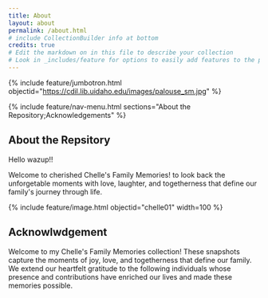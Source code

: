 ```yaml
---
title: About
layout: about
permalink: /about.html
# include CollectionBuilder info at bottom
credits: true
# Edit the markdown on in this file to describe your collection
# Look in _includes/feature for options to easily add features to the page
---
```


{% include feature/jumbotron.html objectid="https://cdil.lib.uidaho.edu/images/palouse_sm.jpg" %}

{% include feature/nav-menu.html sections="About the Repository;Acknowledgements" %}

## About the Repsitory

Hello wazup!!

Welcome to cherished Chelle's Family Memories! to look back the unforgetable moments with love, laughter, and togetherness that define our family's journey through life.  

{% include feature/image.html objectid="chelle01" width=100 %}

## Acknowlwdgement
Welcome to my Chelle's Family Memories collection! These snapshots capture the moments of joy, love, and togetherness that define our family. We extend our heartfelt gratitude to the following individuals whose presence and contributions have enriched our lives and made these memories possible.
